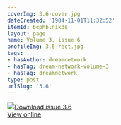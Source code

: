 ```yaml
---
coverImg: 3.6-cover.jpg
dateCreated: '1984-11-01T11:32:52'
itemId: bcphblnikds
layout: page
name: Volume 3, issue 6
profileImg: 3.6-rect.jpg
tags:
- hasAuthor: dreamnetwork
- hasTag: dream-network-volume-3
- hasTag: dreamnetwork
type: post
urlSlug: '3.6'
---
```

<img class="card-journal-img" src="../images/3.6-rect.jpg"/><a href="../files/pdfs/Volume_3/3.6-The-Dream-Network_Volume-3_No-6.pdf" download="">Download issue 3.6</a><br><a href="../files/pdfs/Volume_3/3.6-The-Dream-Network_Volume-3_No-6.pdf">View online</a>
